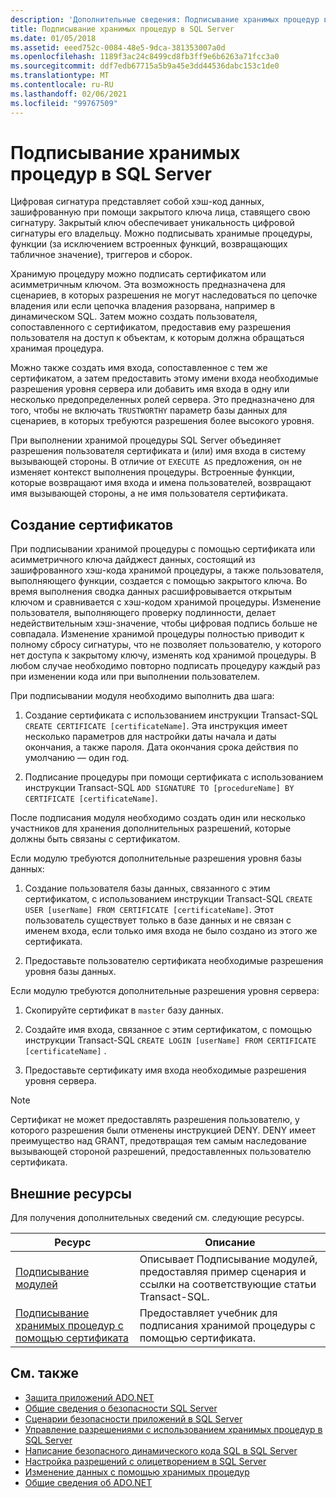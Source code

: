 ```yaml
---
description: 'Дополнительные сведения: Подписывание хранимых процедур в SQL Server'
title: Подписывание хранимых процедур в SQL Server
ms.date: 01/05/2018
ms.assetid: eeed752c-0084-48e5-9dca-381353007a0d
ms.openlocfilehash: 1189f3ac24c8499cd8fb3ff9e6b6263a71fcc3a0
ms.sourcegitcommit: ddf7edb67715a5b9a45e3dd44536dabc153c1de0
ms.translationtype: MT
ms.contentlocale: ru-RU
ms.lasthandoff: 02/06/2021
ms.locfileid: "99767509"
---
```

# <a name="signing-stored-procedures-in-sql-server"></a>Подписывание хранимых процедур в SQL Server

Цифровая сигнатура представляет собой хэш-код данных, зашифрованную при помощи закрытого ключа лица, ставящего свою сигнатуру. Закрытый ключ обеспечивает уникальность цифровой сигнатуры его владельцу. Можно подписывать хранимые процедуры, функции (за исключением встроенных функций, возвращающих табличное значение), триггеров и сборок.

Хранимую процедуру можно подписать сертификатом или асимметричным ключом. Эта возможность предназначена для сценариев, в которых разрешения не могут наследоваться по цепочке владения или если цепочка владения разорвана, например в динамическом SQL. Затем можно создать пользователя, сопоставленного с сертификатом, предоставив ему разрешения пользователя на доступ к объектам, к которым должна обращаться хранимая процедура.

Можно также создать имя входа, сопоставленное с тем же сертификатом, а затем предоставить этому имени входа необходимые разрешения уровня сервера или добавить имя входа в одну или несколько предопределенных ролей сервера. Это предназначено для того, чтобы не включать `TRUSTWORTHY` параметр базы данных для сценариев, в которых требуются разрешения более высокого уровня.

При выполнении хранимой процедуры SQL Server объединяет разрешения пользователя сертификата и (или) имя входа в систему вызывающей стороны. В отличие от `EXECUTE AS` предложения, он не изменяет контекст выполнения процедуры. Встроенные функции, которые возвращают имя входа и имена пользователей, возвращают имя вызывающей стороны, а не имя пользователя сертификата.

## <a name="creating-certificates"></a>Создание сертификатов

При подписывании хранимой процедуры с помощью сертификата или асимметричного ключа дайджест данных, состоящий из зашифрованного хэш-кода хранимой процедуры, а также пользователя, выполняющего функции, создается с помощью закрытого ключа. Во время выполнения сводка данных расшифровывается открытым ключом и сравнивается с хэш-кодом хранимой процедуры. Изменение пользователя, выполняющего проверку подлинности, делает недействительным хэш-значение, чтобы цифровая подпись больше не совпадала. Изменение хранимой процедуры полностью приводит к полному сбросу сигнатуры, что не позволяет пользователю, у которого нет доступа к закрытому ключу, изменять код хранимой процедуры. В любом случае необходимо повторно подписать процедуру каждый раз при изменении кода или при выполнении пользователем.

При подписывании модуля необходимо выполнить два шага:

1. Создание сертификата с использованием инструкции Transact-SQL `CREATE CERTIFICATE [certificateName]`. Эта инструкция имеет несколько параметров для настройки даты начала и даты окончания, а также пароля. Дата окончания срока действия по умолчанию — один год.

1. Подписание процедуры при помощи сертификата с использованием инструкции Transact-SQL `ADD SIGNATURE TO [procedureName] BY CERTIFICATE [certificateName]`.

После подписания модуля необходимо создать один или несколько участников для хранения дополнительных разрешений, которые должны быть связаны с сертификатом.

Если модулю требуются дополнительные разрешения уровня базы данных:

1. Создание пользователя базы данных, связанного с этим сертификатом, с использованием инструкции Transact-SQL `CREATE USER [userName] FROM CERTIFICATE [certificateName]`. Этот пользователь существует только в базе данных и не связан с именем входа, если только имя входа не было создано из этого же сертификата.

1. Предоставьте пользователю сертификата необходимые разрешения уровня базы данных.

Если модулю требуются дополнительные разрешения уровня сервера:

1. Скопируйте сертификат в `master` базу данных.

1. Создайте имя входа, связанное с этим сертификатом, с помощью инструкции Transact-SQL `CREATE LOGIN [userName] FROM CERTIFICATE [certificateName]` .

1. Предоставьте сертификату имя входа необходимые разрешения уровня сервера.

> [!NOTE]
> Сертификат не может предоставлять разрешения пользователю, у которого разрешения были отменены инструкцией DENY. DENY имеет преимущество над GRANT, предотвращая тем самым наследование вызывающей стороной разрешений, предоставленных пользователю сертификата.

## <a name="external-resources"></a>Внешние ресурсы

Для получения дополнительных сведений см. следующие ресурсы.

|Ресурс|Описание|
|--------------|-----------------|
|[Подписывание модулей](/previous-versions/sql/sql-server-2008/ms345102(v=sql.100))|Описывает Подписывание модулей, предоставляя пример сценария и ссылки на соответствующие статьи Transact-SQL.|
|[Подписывание хранимых процедур с помощью сертификата](/sql/relational-databases/tutorial-signing-stored-procedures-with-a-certificate)|Предоставляет учебник для подписания хранимой процедуры с помощью сертификата.|

## <a name="see-also"></a>См. также

- [Защита приложений ADO.NET](../securing-ado-net-applications.md)
- [Общие сведения о безопасности SQL Server](overview-of-sql-server-security.md)
- [Сценарии безопасности приложений в SQL Server](application-security-scenarios-in-sql-server.md)
- [Управление разрешениями с использованием хранимых процедур в SQL Server](managing-permissions-with-stored-procedures-in-sql-server.md)
- [Написание безопасного динамического кода SQL в SQL Server](writing-secure-dynamic-sql-in-sql-server.md)
- [Настройка разрешений с олицетворением в SQL Server](customizing-permissions-with-impersonation-in-sql-server.md)
- [Изменение данных с помощью хранимых процедур](../modifying-data-with-stored-procedures.md)
- [Общие сведения об ADO.NET](../ado-net-overview.md)
